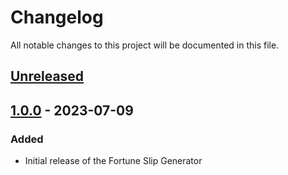 # Changelog

All notable changes to this project will be documented in this file.

## [Unreleased]

## [1.0.0] - 2023-07-09

### Added
- Initial release of the Fortune Slip Generator


[Unreleased]: https://github.com/JoostVisser/fortune-slip-generator/compare/1.0.0...main
[1.0.0]: https://github.com/JoostVisser/fortune-slip-generator/tree/1.0.0
